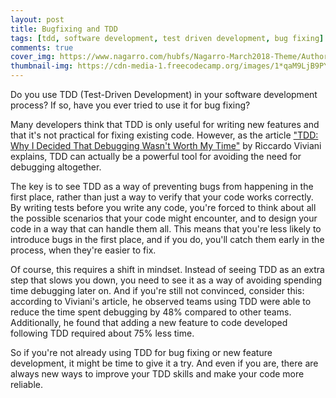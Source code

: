 ```yaml
---
layout: post
title: Bugfixing and TDD
tags: [tdd, software development, test driven development, bug fixing]
comments: true
cover_img: https://www.nagarro.com/hubfs/Nagarro-March2018-Theme/Author%20Images/Blog%20Images/bug%20fixing%20in%20scrum%20team%20velocity-B.jpg
thumbnail-img: https://cdn-media-1.freecodecamp.org/images/1*qaM9LjB9PY5pwj9RDtP93g.jpeg
---
```


Do you use TDD (Test-Driven Development) in your software development process? If so, have you ever tried to use it for bug fixing?

Many developers think that TDD is only useful for writing new features and that it's not practical for fixing existing code. However, as the article ["TDD: Why I Decided That Debugging Wasn't Worth My Time"](https://www.imagicle.com/en/blog/o/tdd-why-i-decided-that-debugging-wasnt-worth-my-time/) by Riccardo Viviani explains, TDD can actually be a powerful tool for avoiding the need for debugging altogether.

The key is to see TDD as a way of preventing bugs from happening in the first place, rather than just a way to verify that your code works correctly. By writing tests before you write any code, you're forced to think about all the possible scenarios that your code might encounter, and to design your code in a way that can handle them all. This means that you're less likely to introduce bugs in the first place, and if you do, you'll catch them early in the process, when they're easier to fix.

Of course, this requires a shift in mindset. Instead of seeing TDD as an extra step that slows you down, you need to see it as a way of avoiding spending time debugging later on. And if you're still not convinced, consider this: according to Viviani's article, he observed teams using TDD were able to reduce the time spent debugging by 48% compared to other teams. Additionally, he found that adding a new feature to code developed following TDD required about 75% less time.

So if you're not already using TDD for bug fixing or new feature development, it might be time to give it a try. And even if you are, there are always new ways to improve your TDD skills and make your code more reliable.
